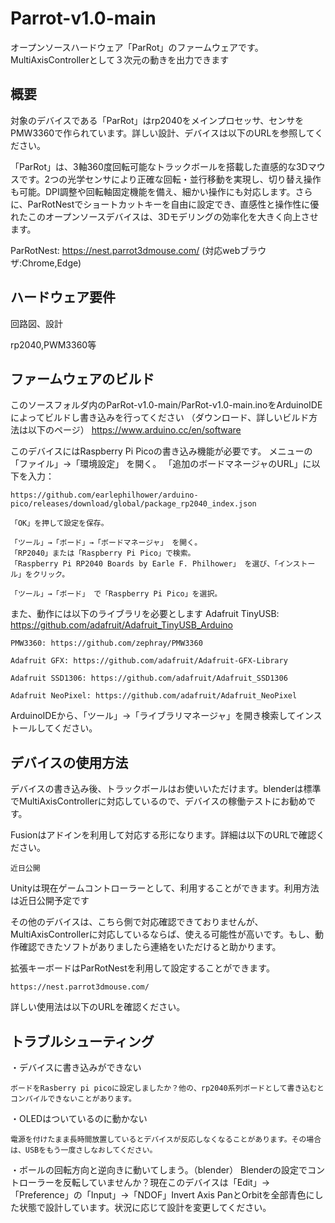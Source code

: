 # Parrot-v1.0-main
オープンソースハードウェア「ParRot」のファームウェアです。MultiAxisControllerとして３次元の動きを出力できます

## 概要
対象のデバイスである「ParRot」はrp2040をメインプロセッサ、センサをPMW3360で作られています。詳しい設計、デバイスは以下のURLを参照してください。


「ParRot」は、3軸360度回転可能なトラックボールを搭載した直感的な3Dマウスです。2つの光学センサにより正確な回転・並行移動を実現し、切り替え操作も可能。DPI調整や回転軸固定機能を備え、細かい操作にも対応します。さらに、ParRotNestでショートカットキーを自由に設定でき、直感性と操作性に優れたこのオープンソースデバイスは、3Dモデリングの効率化を大きく向上させます。

ParRotNest:
https://nest.parrot3dmouse.com/
(対応webブラウザ:Chrome,Edge)

## ハードウェア要件
回路図、設計

rp2040,PWM3360等

## ファームウェアのビルド
このソースフォルダ内のParRot-v1.0-main/ParRot-v1.0-main.inoをArduinoIDEによってビルドし書き込みを行ってください
（ダウンロード、詳しいビルド方法は以下のページ）
https://www.arduino.cc/en/software

このデバイスにはRaspberry Pi Picoの書き込み機能が必要です。
    メニューの 「ファイル」→「環境設定」 を開く。
    「追加のボードマネージャのURL」に以下を入力：

    https://github.com/earlephilhower/arduino-pico/releases/download/global/package_rp2040_index.json

    「OK」を押して設定を保存。

    「ツール」→「ボード」→「ボードマネージャ」 を開く。
    「RP2040」または「Raspberry Pi Pico」で検索。
    「Raspberry Pi RP2040 Boards by Earle F. Philhower」 を選び、「インストール」をクリック。

    「ツール」→「ボード」 で「Raspberry Pi Pico」を選択。

また、動作には以下のライブラリを必要とします
    Adafruit TinyUSB: https://github.com/adafruit/Adafruit_TinyUSB_Arduino

    PMW3360: https://github.com/zephray/PMW3360

    Adafruit GFX: https://github.com/adafruit/Adafruit-GFX-Library

    Adafruit SSD1306: https://github.com/adafruit/Adafruit_SSD1306

    Adafruit NeoPixel: https://github.com/adafruit/Adafruit_NeoPixel

ArduinoIDEから、「ツール」→「ライブラリマネージャ」を開き検索してインストールしてください。

## デバイスの使用方法
デバイスの書き込み後、トラックボールはお使いいただけます。blenderは標準でMultiAxisControllerに対応しているので、デバイスの稼働テストにお勧めです。

Fusionはアドインを利用して対応する形になります。詳細は以下のURLで確認ください。

    近日公開

Unityは現在ゲームコントローラーとして、利用することができます。利用方法は近日公開予定です

その他のデバイスは、こちら側で対応確認できておりませんが、MultiAxisControllerに対応しているならば、使える可能性が高いです。もし、動作確認できたソフトがありましたら連絡をいただけると助かります。

拡張キーボードはParRotNestを利用して設定することができます。

    https://nest.parrot3dmouse.com/

詳しい使用法は以下のURLを確認ください。

## トラブルシューティング
・デバイスに書き込みができない

    ボードをRasberry pi picoに設定しましたか？他の、rp2040系列ボードとして書き込むとコンパイルできないことがあります。
・OLEDはついているのに動かない

    電源を付けたまま長時間放置しているとデバイスが反応しなくなることがあります。その場合は、USBをもう一度さしなおしてください。
    
・ボールの回転方向と逆向きに動いてしまう。（blender）
    Blenderの設定でコントローラーを反転していませんか？現在このデバイスは「Edit」→「Preference」の「Input」→「NDOF」Invert Axis PanとOrbitを全部青色にした状態で設計しています。状況に応じて設計を変更してください。



